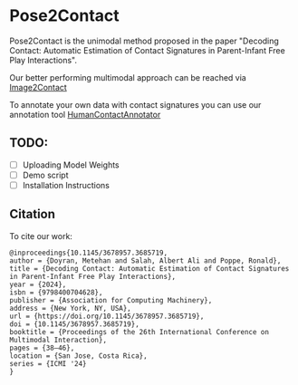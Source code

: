 # Pose2Contact

Pose2Contact is the unimodal method proposed in the paper "Decoding Contact: Automatic Estimation of Contact Signatures in Parent-Infant Free Play Interactions".

Our better performing multimodal approach can be reached via [Image2Contact](https://github.com/dmetehan/Image2Contact)

To annotate your own data with contact signatures you can use our annotation tool [HumanContactAnnotator](https://github.com/dmetehan/HumanContactAnnotator)

## TODO:

- [ ] Uploading Model Weights
- [ ] Demo script
- [ ] Installation Instructions

## Citation

To cite our work:
```
@inproceedings{10.1145/3678957.3685719,
author = {Doyran, Metehan and Salah, Albert Ali and Poppe, Ronald},
title = {Decoding Contact: Automatic Estimation of Contact Signatures in Parent-Infant Free Play Interactions},
year = {2024},
isbn = {9798400704628},
publisher = {Association for Computing Machinery},
address = {New York, NY, USA},
url = {https://doi.org/10.1145/3678957.3685719},
doi = {10.1145/3678957.3685719},
booktitle = {Proceedings of the 26th International Conference on Multimodal Interaction},
pages = {38–46},
location = {San Jose, Costa Rica},
series = {ICMI '24}
}
```
